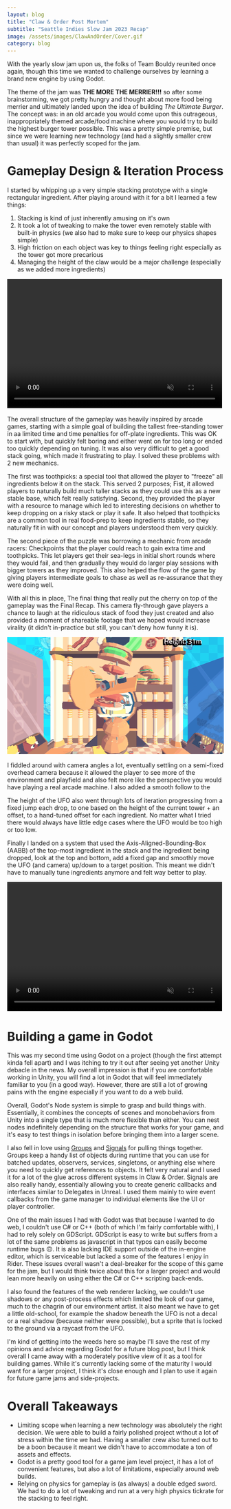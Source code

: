 ```yaml
---
layout: blog
title: "Claw & Order Post Mortem"
subtitle: "Seattle Indies Slow Jam 2023 Recap"
image: /assets/images/ClawAndOrder/Cover.gif
category: blog
---
```


With the yearly slow jam upon us, the folks of Team Bouldy reunited once again, though this time we wanted to challenge ourselves by learning a brand new engine by using Godot.

The theme of the jam was **THE MORE THE MERRIER!!!** so after some brainstorming, we got pretty hungry and thought about more food being merrier and ultimately landed upon the idea of building *The Ultimate Burger*. The concept was: in an old arcade you would come upon this outrageous, inappropriately themed arcade/food machine where you would try to build the highest burger tower possible. This was a pretty simple premise, but since we were learning new technology (and had a slightly smaller crew than usual) it was perfectly scoped for the jam.

# Gameplay Design & Iteration Process

I started by whipping up a very simple stacking prototype with a single rectangular ingredient. After playing around with it for a bit I learned a few things:
1. Stacking is kind of just inherently amusing on it's own
2. It took a lot of tweaking to make the tower even remotely stable with built-in physics (we also had to make sure to keep our physics shapes simple)
3. High friction on each object was key to things feeling right especially as the tower got more precarious
4. Managing the height of the claw would be a major challenge (especially as we added more ingredients)

<video width="500" height="300" autoplay loop muted>
  <source src="/assets/images/ClawAndOrder/prototype.mp4" type="video/mp4">
</video> 

The overall structure of the gameplay was heavily inspired by arcade games, starting with a simple goal of building the tallest free-standing tower in aa limited time and time penalties for off-plate ingredients. This was OK to start with, but quickly felt boring and either went on for too long or ended too quickly depending on tuning. It was also very difficult to get a good stack going, which made it frustrating to play. I solved these problems with 2 new mechanics.

The first was toothpicks: a special tool that allowed the player to "freeze" all ingredients below it on the stack. This served 2 purposes; Fist, it allowed players to naturally build much taller stacks as they could use this as a new stable base, which felt really satisfying. Second, they provided the player with a resource to manage which led to interesting decisions on whether to keep dropping on a risky stack or play it safe. It also helped that toothpicks are a common tool in real food-prep to keep ingredients stable, so they naturally fit in with our concept and players understood them very quickly.

The second piece of the puzzle was borrowing a mechanic from arcade racers: Checkpoints that the player could reach to gain extra time and toothpicks. This let players get their sea-legs in initial short rounds where they would fail, and then gradually they would do larger play sessions with bigger towers as they improved. This also helped the flow of the game by giving players intermediate goals to chase as well as re-assurance that they were doing well.

With all this in place, The final thing that really put the cherry on top of the gameplay was the Final Recap. This camera fly-through gave players a chance to laugh at the ridiculous stack of food they just created and also provided a moment of shareable footage that we hoped would increase virality (it didn't in-practice but still, you can't deny how funny it is).

![Gif of Gameplay](/assets/images/ClawAndOrder/result.gif)

I fiddled around with camera angles a lot, eventually settling on a semi-fixed overhead camera because it allowed the player to see more of the environment and playfield and also felt more like the perspective you would have playing a real arcade machine. I also added a smooth follow to the 

The height of the UFO also went through lots of iteration progressing from a fixed jump each drop, to one based on the height of the current tower + an offset, to a hand-tuned offset for each ingredient. No matter what I tried there would always have little edge cases where the UFO would be too high or too low.

Finally I landed on a system that used the Axis-Aligned-Bounding-Box (AABB) of the top-most ingredient in the stack and the ingredient being dropped, look at the top and bottom, add a fixed gap and smoothly move the UFO (and camera) up/down to a target position. This meant we didn't have to manually tune ingredients anymore and felt way better to play.

<video width="500" height="300" autoplay loop muted>
  <source src="/assets/images/ClawAndOrder/height-system.mp4" type="video/mp4">
</video> 


# Building a game in Godot

This was my second time using Godot on a project (though the first attempt kinda fell apart) and I was itching to try it out after seeing yet another Unity debacle in the news. My overall impression is that if you are comfortable working in Unity, you will find a lot in Godot that will feel immediately familiar to you (in a good way). However, there are still a lot of growing pains with the engine especially if you want to do a web build. 

Overall, Godot's Node system is simple to grasp and build things with. Essentially, it combines the concepts of scenes and monobehaviors from Unity into a single type that is much more flexible than either. You can nest nodes indefinitely depending on the structure that works for your game, and it's easy to test things in isolation before bringing them into a larger scene.

I also fell in love using [Groups](https://docs.godotengine.org/en/stable/tutorials/scripting/groups.html) and [Signals](https://docs.godotengine.org/en/stable/getting_started/step_by_step/signals.html) for pulling things together. Groups keep a handy list of objects during runtime that you can use for batched updates, observers, services, singletons, or anything else where you need to quickly get references to objects. It felt very natural and I used it for a lot of the glue across different systems in Claw & Order. Signals are also really handy, essentially allowing you to create generic callbacks and interfaces similar to Delegates in Unreal. I used them mainly to wire event callbacks from the game manager to individual elements like the UI or player controller.

One of the main issues I had with Godot was that because I wanted to do web, I couldn't use C# or C++ (both of which I'm fairly comfortable with), I had to rely solely on GDScript. GDScript is easy to write but suffers from a lot of the same problems as javascript in that typos can easily become runtime bugs 🙃. It is also lacking IDE support outside of the in-engine editor, which is serviceable but lacked a some of the features I enjoy in Rider. These issues overall wasn't a deal-breaker for the scope of this game for the jam, but I would think twice about this for a larger project and would lean more heavily on using either the C# or C++ scripting back-ends. 

I also found the features of the web renderer lacking, we couldn't use shadows or any post-process effects which limited the look of our game, much to the chagrin of our environment artist. It also meant we have to get a little old-school, for example the shadow beneath the UFO is not a decal or a real shadow (because neither were possible), but a sprite that is locked to the ground via a raycast from the UFO.

I'm kind of getting into the weeds here so maybe I'll save the rest of my opinions and advice regarding Godot for a future blog post, but I think overall I came away with a moderately positive view of it as a tool for building games. While it's currently lacking some of the maturity I would want for a larger project, I think it's close enough and I plan to use it again for future game jams and side-projects.

# Overall Takeaways
* Limiting scope when learning a new technology was absolutely the right decision. We were able to build a fairly polished project without a lot of stress within the time we had. Having a smaller crew also turned out to be a boon because it meant we didn't have to accommodate a ton of assets and effects.
* Godot is a pretty good tool for a game jam level project, it has a lot of convenient features, but also a lot of limitations, especially around web builds.
* Relying on physics for gameplay is (as always) a double edged sword. We had to do a lot of tweaking and run at a very high physics tickrate for the stacking to feel right.
